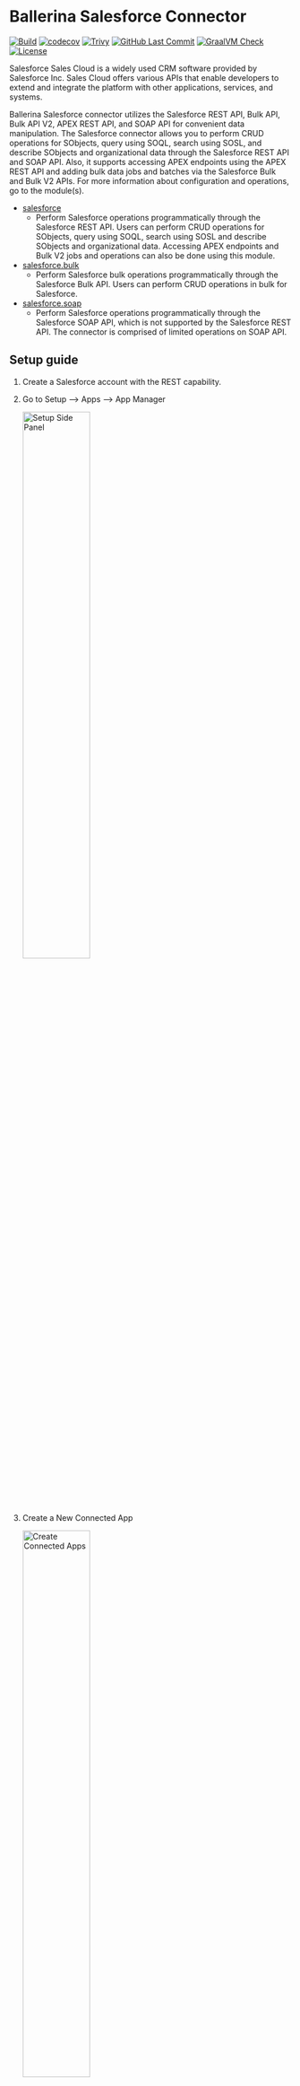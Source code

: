 Ballerina Salesforce Connector
===================
[![Build](https://github.com/ballerina-platform/module-ballerinax-sfdc/workflows/CI/badge.svg)](https://github.com/ballerina-platform/module-ballerinax-sfdc/actions?query=workflow%3ACI)
[![codecov](https://codecov.io/gh/ballerina-platform/module-ballerinax-sfdc/branch/master/graph/badge.svg)](https://codecov.io/gh/ballerina-platform/module-ballerinax-sfdc)
[![Trivy](https://github.com/ballerina-platform/module-ballerinax-sfdc/actions/workflows/trivy-scan.yml/badge.svg)](https://github.com/ballerina-platform/module-ballerinax-sfdc/actions/workflows/trivy-scan.yml)
[![GitHub Last Commit](https://img.shields.io/github/last-commit/ballerina-platform/module-ballerinax-sfdc.svg)](https://github.com/ballerina-platformmodule-ballerinax-sfdc/commits/master)
[![GraalVM Check](https://github.com/ballerina-platform/module-ballerinax-sfdc/actions/workflows/build-with-bal-test-native.yml/badge.svg)](https://github.com/ballerina-platform/module-ballerinax-sfdc/actions/workflows/build-with-bal-test-native.yml)
[![License](https://img.shields.io/badge/License-Apache%202.0-blue.svg)](https://opensource.org/licenses/Apache-2.0)

Salesforce Sales Cloud is a widely used CRM software provided by Salesforce Inc. Sales Cloud offers various APIs that enable developers to extend and integrate the platform with other applications, services, and systems.

Ballerina Salesforce connector utilizes the Salesforce REST API, Bulk API, Bulk API V2, APEX REST API, and SOAP API for convenient data manipulation. The Salesforce connector allows you to perform CRUD operations for SObjects, query using SOQL, search using SOSL, and describe SObjects and organizational data through the Salesforce REST API and SOAP API. Also, it supports accessing APEX endpoints using the APEX REST API and adding bulk data jobs and batches via the Salesforce Bulk and Bulk V2 APIs.
For more information about configuration and operations, go to the module(s). 

- [salesforce](ballerina/Module.md) 
   - Perform Salesforce operations programmatically through the Salesforce REST API. Users can perform CRUD operations for SObjects, query using SOQL, search using SOSL and describe SObjects and organizational data. Accessing APEX endpoints and Bulk V2 jobs and operations can also be done using this module.
- [salesforce.bulk](ballerina/modules/bulk/Module.md) 
   - Perform Salesforce bulk operations programmatically through the Salesforce Bulk API. Users can perform CRUD operations in bulk for Salesforce.
- [salesforce.soap](ballerina/modules/soap/Module.md)
   - Perform Salesforce operations programmatically through the Salesforce SOAP API, which is not supported by the Salesforce REST API. The connector is comprised of limited operations on SOAP API.

## Setup guide

1. Create a Salesforce account with the REST capability.

2. Go to Setup --> Apps --> App Manager 

   <img src=https://raw.githubusercontent.com/ballerina-platform/module-ballerinax-sfdc/revamp-2023/docs/setup/resources/side-panel.png alt="Setup Side Panel" width="50%">

3. Create a New Connected App

   <img src=https://raw.githubusercontent.com/ballerina-platform/module-ballerinax-sfdc/revamp-2023/docs/setup/resources/create-connected-apps.png alt="Create Connected Apps" width="50%">

  - Here we will be using https://test.salesforce.com as we are using sandbox enviorenment. Users can use https://login.salesforce.com for normal usage.
  
      <img src=https://raw.githubusercontent.com/ballerina-platform/module-ballerinax-sfdc/revamp-2023/docs/setup/resources/create_connected%20_app.png alt="Create Connected Apps" width="50%">

4. After the creation user can get consumer key and secret through clicking on the `Manage Consume Details` button.

   <img src=https://raw.githubusercontent.com/ballerina-platform/module-ballerinax-sfdc/revamp-2023/docs/setup/resources/crdentials.png alt="Consumer Secrets" width="50%">

5. Next step would be to get the token.
  - Log in to salesforce in your prefered browser and enter the following url 
  `https://<YOUR_INSTANCE>.salesforce.com/services/oauth2/authorize?response_type=code&client_id=<CONSUMER_KEY>&redirect_uri=<REDIRECT_URL>`
  - Allow access if an alert pops up and the browser will be redirected to a Url like follows.
  `https://login.salesforce.com/?code=<ENCODED_CODE>`
  - the code can be obtained after decoding the encoded code

6. Get Access and Refresh tokens
 - following request can be sent to obtain the tokens
 ```curl -X POST https://<YOUR_INSTANCE>.salesforce.com/services/oauth2/token?code=<CODE>&grant_type=authorization_code&client_id=<CONSUMER_KEY>&client_secret=<CONSUMER_SECRET>&redirect_uri=https://test.salesforce.com/``` 
 - tokens can be obtained from the response

## Quickstart

To use the Salesforce connector in your Ballerina application, modify the .bal file as follows:

#### Step 1: Import connector

Import the `ballerinax/salesforce` package into the Ballerina project.

```ballerina
import ballerinax/salesforce;
```

#### Step 2: Create a new connector instance

Create a `salesforce:ConnectionConfig` with the obtained OAuth2 tokens and initialize the connector with it.
```ballerina
salesforce:ConnectionConfig sfConfig = {
    baseUrl: baseUrl,
    auth: {
        clientId: clientId,
        clientSecret: clientSecret,
        refreshToken: refreshToken,
        refreshUrl: refreshUrl
    }
};

salesforce:Client baseClient = new(sfConfig);
```

#### Step 3: Invoke connector operation

1. Now you can utilize the available operations. Note that they are in the form of remote operations.  

Following is an example on how to create a record using the connector.

  ```ballerina
  record{} accountRecord = {
      "Name": "IT World",
      "BillingCity": "Colombo 1"
  };

    salesforce:CreationResponse res = check 
      baseClient->create("Account", accountRecord);

  ```

2. Use `bal run` command to compile and run the Ballerina program.

## Examples

The `salesforce` integration samples illustrate its usage in various integration scenarios. Explore these examples below, covering the use of salesforce APIs in integrations.

1. [Google Sheets new row to Salesforce contact](https://github.com/ballerina-guides/integration-samples/tree/main/gsheet-new-row-to-salesforce-new-contact) - This example creates new contacts in Salesforce using Google Sheets and Salesforce integration.

2. [Salesforce new contact to Twilio SMS](https://github.com/ballerina-guides/integration-samples/tree/main/salesforce-new-contact-to-twilio-sms) - This example sends a Twilio SMS for every new Salesforce contact.

3. [FTP B2B EDI message to Salesforce opportunity](https://github.com/ballerina-guides/integration-samples/tree/main/ftp-edi-message-to-salesforce-opportunity) - This sample reads EDI files from a given FTP location, converts those EDI messages to Ballerina records and creates a Salesforce opportunity for each EDI message.

4. [Email Lead info into Salesforce using OpenAI](https://github.com/ballerina-guides/integration-samples/tree/main/gmail-to-salesforce-lead) - This sample creates a lead on Salesforce for each email marked with a specific label on Gmail using the OpenAI chat API to infer customer details.

5. [Kafka message to Salesforce price book update](https://github.com/ballerina-guides/integration-samples/tree/main/kafka_salesforce_integration) - This example updates the product price in the Salesforce price book through Kafka and Salesforce integration.

## Report Issues

To report bugs, request new features, start new discussions, view project boards, etc., go to the [Ballerina library parent repository](https://github.com/ballerina-platform/ballerina-library).

## Building from the source
### Setting up the prerequisites
1. Download and install Java SE Development Kit (JDK) version 17. You can install either [OpenJDK](https://adoptopenjdk.net/) or [Oracle JDK](https://www.oracle.com/java/technologies/downloads/).

   > **Note:** Set the JAVA_HOME environment variable to the path name of the directory into which you installed JDK.
 
2. Download and install [Ballerina Swan Lake](https://ballerina.io/)

### Building the source
 
Execute the commands below to build from the source.

1. To build Java dependency
   ```   
   ./gradlew build
   ```
2. * To build the package:
      ```   
      bal build ./ballerina
      ```
   * To run tests after build:
      ```
      bal test ./ballerina
      ```

### Build options

Execute the commands below to build from the source.

1. To build the package:

   ```bash
   ./gradlew clean build
   ```

2. To run the tests:

   ```bash
   ./gradlew clean test
   ```

3. To build the without the tests:

   ```bash
   ./gradlew clean build -x test
   ```

4. To debug package with a remote debugger:

   ```bash
   ./gradlew clean build -Pdebug=<port>
   ```

5. To debug with the Ballerina language:

   ```bash
   ./gradlew clean build -PbalJavaDebug=<port>
   ```

6. Publish the generated artifacts to the local Ballerina Central repository:

    ```bash
    ./gradlew clean build -PpublishToLocalCentral=true
    ```

7. Publish the generated artifacts to the Ballerina Central repository:

   ```bash
   ./gradlew clean build -PpublishToCentral=true
   ```

## Contributing to Ballerina
 
As an open source project, Ballerina welcomes contributions from the community.
 
For more information, go to the [contribution guidelines](https://github.com/ballerina-platform/ballerina-lang/blob/master/CONTRIBUTING.md).
 
## Code of conduct
 
All contributors are encouraged to read the [Ballerina Code of Conduct](https://ballerina.io/code-of-conduct).
 
## Useful links
 
* Discuss code changes of the Ballerina project in [ballerina-dev@googlegroups.com](mailto:ballerina-dev@googlegroups.com).
* Chat live with us via our [Discord server](https://discord.gg/ballerinalang).
* Post all technical questions on Stack Overflow with the [#ballerina](https://stackoverflow.com/questions/tagged/ballerina) tag.
